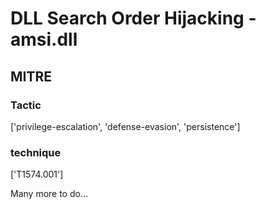 # DLL Search Order Hijacking - amsi.dll

## MITRE

### Tactic
['privilege-escalation', 'defense-evasion', 'persistence']

### technique
['T1574.001']

Many more to do...
